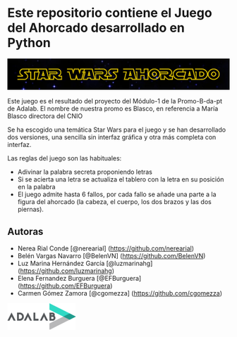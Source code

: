 
# Este repositorio contiene el Juego del Ahorcado desarrollado en Python

![imag](logo_star_wars.png)

Este juego es el resultado del proyecto del Módulo-1 de la Promo-B-da-pt de Adalab. 
El nombre de nuestra promo es Blasco, en referencia a María Blasco directora del CNIO

Se ha escogido una temática Star Wars para el juego y se han desarrollado dos versiones, una sencilla sin interfaz gráfica y otra más completa con interfaz.

Las reglas del juego son las habituales:
- Adivinar la palabra secreta proponiendo letras
- Si se acierta una letra se actualiza el tablero con la letra en su posición en la palabra
- El juego admite hasta 6 fallos, por cada fallo se añade una parte a la figura del ahorcado (la cabeza, el cuerpo, los dos brazos y las dos piernas).



## Autoras

- Nerea Rial Conde
[@nerearial] (https://github.com/nerearial)
- Belén Vargas Navarro
[@BelenVN] (https://github.com/BelenVN)
- Luz Marina Hernández García
[@luzmarinahg] (https://github.com/luzmarinahg)
- Elena Fernandez Burguera
[@EFBurguera] (https://github.com/EFBurguera)
- Carmen Gómez Zamora
[@cgomezza] (https://github.com/cgomezza)


![logo adalab](adalab-logo.png)




